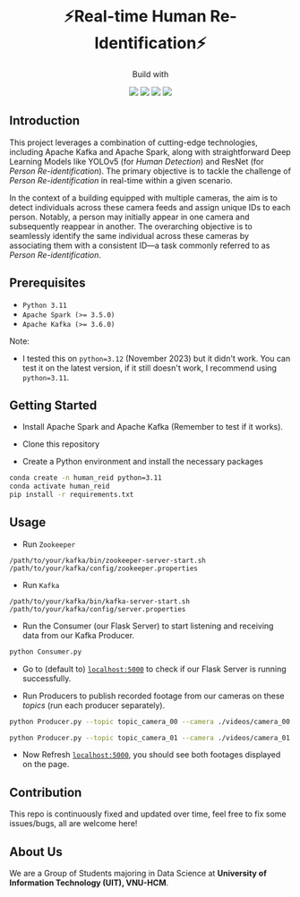 <h1 align="center">⚡Real-time Human Re-Identification⚡<br><i></i></h1>

<p align="center">Build with</p>
<p align="center">
  <img src="https://img.shields.io/badge/-Apache Kafka-05122A?style=for-the-badge&logo=apachekafka"/>
  <img src="https://img.shields.io/badge/-Apache Spark-05122A?style=for-the-badge&logo=apachespark"/>
  <img src="https://img.shields.io/badge/-Flask-05122A?style=for-the-badge&logo=flask"/>
  <img src="https://img.shields.io/badge/-Python-05122A?style=for-the-badge&logo=python"/>
</p>

## Introduction

This project leverages a combination of cutting-edge technologies, including Apache Kafka and Apache Spark, along with straightforward Deep Learning Models like YOLOv5 (for *Human Detection*) and ResNet (for *Person Re-identification*). The primary objective is to tackle the challenge of *Person Re-identification* in real-time within a given scenario.

In the context of a building equipped with multiple cameras, the aim is to detect individuals across these camera feeds and assign unique IDs to each person. Notably, a person may initially appear in one camera and subsequently reappear in another. The overarching objective is to seamlessly identify the same individual across these cameras by associating them with a consistent ID—a task commonly referred to as *Person Re-identification*.

## Prerequisites

- `Python 3.11`
- `Apache Spark (>= 3.5.0)`
- `Apache Kafka (>= 3.6.0)`

Note: 
- I tested this on `python=3.12` (November 2023) but it didn't work. You can test it on the latest version, if it still doesn't work, I recommend using `python=3.11`.

## Getting Started
- Install Apache Spark and Apache Kafka (Remember to test if it works).

- Clone this repository

- Create a Python environment and install the necessary packages
  
```bash
conda create -n human_reid python=3.11
conda activate human_reid
pip install -r requirements.txt
```

## Usage

- Run `Zookeeper`
```
/path/to/your/kafka/bin/zookeeper-server-start.sh /path/to/your/kafka/config/zookeeper.properties
```
- Run `Kafka`
```
/path/to/your/kafka/bin/kafka-server-start.sh /path/to/your/kafka/config/server.properties
```
- Run the  Consumer (our Flask Server) to start listening and receiving data from our Kafka Producer.
```bash
python Consumer.py
```

- Go to (default to) [`localhost:5000`](localhost:5000) to check if our Flask Server is running successfully.

- Run Producers to publish recorded footage from our cameras on these *topics* (run each producer separately).
```bash
python Producer.py --topic topic_camera_00 --camera ./videos/camera_00.mp4
```
```bash
python Producer.py --topic topic_camera_01 --camera ./videos/camera_01.mp4
```

- Now Refresh [`localhost:5000`](localhost:5000), you should see both footages displayed on the page. 

## Contribution
This repo is continuously fixed and updated over time, feel free to fix some issues/bugs, all are welcome here!

## About Us

We are a Group of Students majoring in Data Science at **University of Information Technology (UIT), VNU-HCM**.
